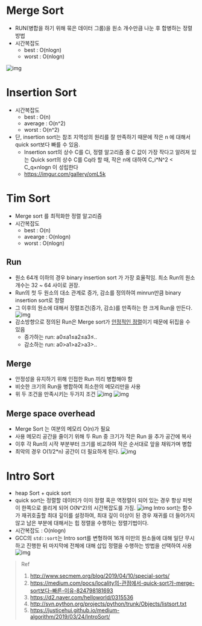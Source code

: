 # Merge Sort

- RUN(병합을 하기 위해 묶은 데이터 그룹)을 원소 개수만큼 나눈 후 합병하는 정렬 방법
- 시간복잡도 
  - best : O(nlogn) 
  - worst : O(nlogn)

![img](https://github.com/namjunemy/TIL/blob/master/Algorithm/img/merge_01.png?raw=true)



# Insertion Sort

- 시간복잡도
  - best : O(n) 
  - average : O(n^2)
  - worst : O(n^2)
- 단, insertion sort는 참조 지역성의 원리를 잘 만족하기 때문에 작은 n 에 대해서 quick sort보다 빠를 수 있음.
  - Insertion sort의 상수 C를 Ci, 정렬 알고리즘 중 C 값이 가장 작다고 알려져 있는 Quick sort의 상수 C를 Cq라 할 때, 작은 n에 대하여 C_i*N^2 < C_q×nlog⁡n 이 성립한다
  - https://imgur.com/gallery/omL5k





# Tim Sort
- Merge sort 를 최적화한 정렬 알고리즘
- 시간복잡도 
  - best : O(n)
  - avearge : O(nlogn)
  - worst : O(nlogn)


## Run
- 원소 64개 이하의 경우  binary insertion sort 가 가장 효율적임. 최소 Run의 원소 개수는 32 ~ 64 사이로 권장. 
- Run의 첫 두 원소의 대소 관계로 증가, 감소를 정의하여 minrun만큼 binary insertion sort로 정렬
- 그 이후의 원소에 대해서 정렬조건(증가, 감소)를 만족하는 한 크게 Run을 만든다.
  ![img](https://d2.naver.com/content/images/2020/01/img-4-.png)
- 감소방향으로 정의된 Run은 Merge sort가 [안정적인 정렬](https://j3sung.tistory.com/713)이기 때문에 뒤집을 수 있음
  - 증가하는 run: a0≤a1≤a2≤a3≤..
  - 감소하는 run: a0>a1>a2>a3>..



## Merge
- 안정성을 유지하기 위해 인접한 Run 끼리 병합해야 함
- 비슷한 크기의 Run을 병합하여  최소한의 메모리만을 사용
- 위 두 조건을 만족시키는 두가지 조건
![img](https://d2.naver.com/content/images/2020/01/img-6-.png)
![img](https://d2.naver.com/content/images/2020/01/img-8-.png)


## Merge space overhead
- Merge Sort 는 여분의 메모리 O(n)가 필요
- 사용 메모리 공간을 줄이기 위해 두 Run 중 크기가 작은 Run 을 추가 공간에 복사
- 이후 각 Run의 시작 부분부터 크기를 비교하여 작은 순서대로 앞을 채워가며 병합
- 최악의 경우 O(1/2*n) 공간이 더 필요하게 된다.
![img](https://d2.naver.com/content/images/2020/01/img-9-.gif)


# Intro Sort
- heap Sort + quick sort
- quick sort는 정렬할 데이터가 이미 정렬 혹은 역정렬이 되어 있는 경우 항상 피벗이 한쪽으로 쏠리게 되어 O(N^2)의 시간복잡도를 가짐.
  ![img](https://media.vlpt.us/images/delmasong/post/9b21092d-9c1f-4cd6-a703-52240fe18dff/스크린샷%202020-03-05%20오후%202.02.48.png)
  Intro sort는 함수가 재귀호출할 최대 깊이를 설정하여, 최대 깊이 이상이 된 경우 재귀를 더 들어가지 않고 남은 부분에 대해서는 힙 정렬을 수행하는 정렬기법이다.
- 시간복잡도 : O(nlogn)
- GCC의 `std::sort`는 Intro sort를 변형하여 16개 미만의 원소들에 대해 일단 무시하고 진행한 뒤 마지막에 전체에 대해 삽입 정렬을 수행하는 방법을 선택하여 사용
![img](http://www.secmem.org/assets/images/special-sorts/1.png)



> Ref
>
> 1. http://www.secmem.org/blog/2019/04/10/special-sorts/
> 2. https://medium.com/pocs/locality의-관점에서-quick-sort가-merge-sort보다-빠른-이유-824798181693
> 3. https://d2.naver.com/helloworld/0315536
> 4. http://svn.python.org/projects/python/trunk/Objects/listsort.txt
> 5. https://justicehui.github.io/medium-algorithm/2019/03/24/IntroSort/

